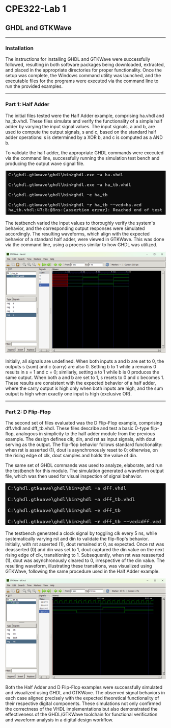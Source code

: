 # CPE322-Lab 1
## GHDL and GTKWave
---
### Installation
The instructions for installing GHDL and GTKWave were successfully followed, resulting in both software packages being downloaded, extracted, and placed in the appropriate directories for proper functionality. Once the setup was complete, the Windows command utility was launched, and the executable files for the programs were executed via the command line to run the provided examples.

---

### Part 1: Half Adder 
The initial files tested were the Half Adder example, comprising ha.vhdl and ha_tb.vhdl. These files simulate and verify the functionality of a simple half adder by varying the input signal values. The input signals, a and b, are used to compute the output signals, s and c, based on the standard half adder operations: s is determined by a XOR b, and c is computed as a AND b.

To validate the half adder, the appropriate GHDL commands were executed via the command line, successfully running the simulation test bench and producing the output wave signal file.

![Half Adder](halfadder.png)

The testbench varied the input values to thoroughly verify the system's behavior, and the corresponding output responses were simulated accordingly. The resulting waveforms, which align with the expected behavior of a standard half adder, were viewed in GTKWave. This was done via the command line, using a process similar to how GHDL was utilized.

![Half Adder wave](halfadderwave.png)

Initially, all signals are undefined. When both inputs a and b are set to 0, the outputs s (sum) and c (carry) are also 0. Setting b to 1 while a remains 0 results in s = 1 and c = 0; similarly, setting a to 1 while b is 0 produces the same output. When both a and b are set to 1, s resets to 0 and c becomes 1. These results are consistent with the expected behavior of a half adder, where the carry output is high only when both inputs are high, and the sum output is high when exactly one input is high (exclusive OR).

---

### Part 2: D Flip-Flop
The second set of files evaluated was the D Flip-Flop example, comprising dff.vhdl and dff_tb.vhdl. These files describe and test a basic D-type flip-flop, analogous in simplicity to the half adder module from the previous example. The design defines clk, din, and rst as input signals, with dout serving as the output. The flip-flop behavior follows standard functionality: when rst is asserted (1), dout is asynchronously reset to 0; otherwise, on the rising edge of clk, dout samples and holds the value of din.

The same set of GHDL commands was used to analyze, elaborate, and run the testbench for this module. The simulation generated a waveform output file, which was then used for visual inspection of signal behavior.

![DFF](dff.png)

The testbench generated a clock signal by toggling clk every 5 ns, while systematically varying rst and din to validate the flip-flop's behavior. Initially, with rst asserted (1), dout remained at 0, as expected. Once rst was deasserted (0) and din was set to 1, dout captured the din value on the next rising edge of clk, transitioning to 1. Subsequently, when rst was reasserted (1), dout was asynchronously cleared to 0, irrespective of the din value. The resulting waveform, illustrating these transitions, was visualized using GTKWave, following the same procedure used in the Half Adder example.

![DFF Wave](dffwave.png)

Both the Half Adder and D Flip-Flop examples were successfully simulated and visualized using GHDL and GTKWave. The observed signal behaviors in each case aligned precisely with the expected theoretical functionality of their respective digital components. These simulations not only confirmed the correctness of the VHDL implementations but also demonstrated the effectiveness of the GHDL/GTKWave toolchain for functional verification and waveform analysis in a digital design workflow.

